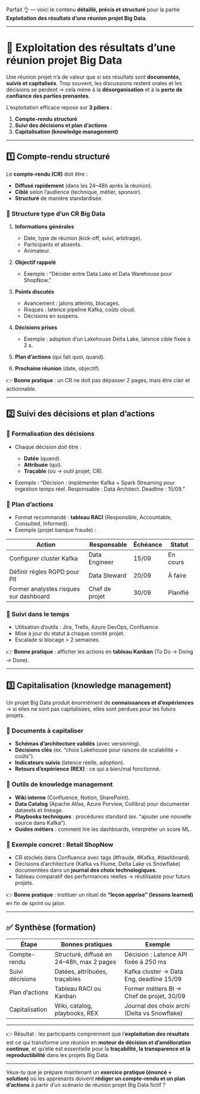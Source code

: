 Parfait 👌 — voici le contenu **détaillé, précis et structuré** pour la partie **Exploitation des résultats d’une réunion projet Big Data**.

---

# 📖 Exploitation des résultats d’une réunion projet Big Data

Une réunion projet n’a de valeur que si ses résultats sont **documentés, suivis et capitalisés**.
Trop souvent, les discussions restent orales et les décisions se perdent → cela mène à la **désorganisation** et à la **perte de confiance des parties prenantes**.

L’exploitation efficace repose sur **3 piliers** :

1. **Compte-rendu structuré**
2. **Suivi des décisions et plan d’actions**
3. **Capitalisation (knowledge management)**

---

## 1️⃣ Compte-rendu structuré

Le **compte-rendu (CR)** doit être :

* **Diffusé rapidement** (dans les 24–48h après la réunion).
* **Ciblé** selon l’audience (technique, métier, sponsor).
* **Structuré** de manière standardisée.

### 🔹 Structure type d’un CR Big Data

1. **Informations générales**

   * Date, type de réunion (kick-off, suivi, arbitrage).
   * Participants et absents.
   * Animateur.

2. **Objectif rappelé**

   * Exemple : “Décider entre Data Lake et Data Warehouse pour ShopNow.”

3. **Points discutés**

   * Avancement : jalons atteints, blocages.
   * Risques : latence pipeline Kafka, coûts cloud.
   * Décisions en suspens.

4. **Décisions prises**

   * Exemple : adoption d’un Lakehouse Delta Lake, latence cible fixée à 2 s.

5. **Plan d’actions** (qui fait quoi, quand).

6. **Prochaine réunion** (date, objectif).

👉 **Bonne pratique** : un CR ne doit pas dépasser 2 pages, mais être clair et actionnable.

---

## 2️⃣ Suivi des décisions et plan d’actions

### 🔹 Formalisation des décisions

* Chaque décision doit être :

  * **Datée** (quand).
  * **Attribuée** (qui).
  * **Traçable** (où → outil projet, CR).
* Exemple : “Décision : implémenter Kafka + Spark Streaming pour ingestion temps réel. Responsable : Data Architect. Deadline : 15/09.”

### 🔹 Plan d’actions

* Format recommandé : **tableau RACI** (Responsible, Accountable, Consulted, Informed).
* Exemple (projet banque fraude) :

| Action                                 | Responsable    | Échéance | Statut   |
| -------------------------------------- | -------------- | -------- | -------- |
| Configurer cluster Kafka               | Data Engineer  | 15/09    | En cours |
| Définir règles RGPD pour PII           | Data Steward   | 20/09    | À faire  |
| Former analystes risques sur dashboard | Chef de projet | 30/09    | Planifié |

### 🔹 Suivi dans le temps

* Utilisation d’outils : Jira, Trello, Azure DevOps, Confluence.
* Mise à jour du statut à chaque comité projet.
* Escalade si blocage > 2 semaines.

👉 **Bonne pratique** : afficher les actions en **tableau Kanban** (To Do → Doing → Done).

---

## 3️⃣ Capitalisation (knowledge management)

Un projet Big Data produit énormément de **connaissances et d’expériences** → si elles ne sont pas capitalisées, elles sont perdues pour les futurs projets.

### 🔹 Documents à capitaliser

* **Schémas d’architecture validés** (avec versioning).
* **Décisions clés** (ex. “choix Lakehouse pour raisons de scalabilité + coûts”).
* **Indicateurs suivis** (latence réelle, adoption).
* **Retours d’expérience (REX)** : ce qui a bien/mal fonctionné.

### 🔹 Outils de knowledge management

* **Wiki interne** (Confluence, Notion, SharePoint).
* **Data Catalog** (Apache Atlas, Azure Purview, Collibra) pour documenter datasets et lineage.
* **Playbooks techniques** : procédures standard (ex. “ajouter une nouvelle source dans Kafka”).
* **Guides métiers** : comment lire les dashboards, interpréter un score ML.

### 🔹 Exemple concret : Retail ShopNow

* CR stockés dans Confluence avec tags (#fraude, #Kafka, #dashboard).
* Décisions d’architecture (Kafka vs Flume, Delta Lake vs Snowflake) documentées dans un **journal des choix technologiques**.
* Tableau comparatif des performances réelles → réutilisable pour futurs projets.

👉 **Bonne pratique** : instituer un rituel de **“leçon apprise” (lessons learned)** en fin de sprint ou jalon.

---

## ✅ Synthèse (formation)

| Étape           | Bonnes pratiques                          | Exemple                                      |
| --------------- | ----------------------------------------- | -------------------------------------------- |
| Compte-rendu    | Structuré, diffusé en 24–48h, max 2 pages | Décision : Latence API fixée à 250 ms        |
| Suivi décisions | Datées, attribuées, traçables             | Kafka cluster → Data Eng, deadline 15/09     |
| Plan d’actions  | Tableau RACI ou Kanban                    | Former métiers BI → Chef de projet, 30/09    |
| Capitalisation  | Wiki, catalog, playbooks, REX             | Journal des choix archi (Delta vs Snowflake) |

---

👉 Résultat : les participants comprennent que l’**exploitation des résultats** est ce qui transforme une réunion en **moteur de décision et d’amélioration continue**, et qu’elle est essentielle pour la **traçabilité, la transparence et la reproductibilité** dans les projets Big Data.

---

Veux-tu que je prépare maintenant un **exercice pratique (énoncé + solution)** où les apprenants doivent **rédiger un compte-rendu et un plan d’actions** à partir d’un scénario de réunion projet Big Data fictif ?
